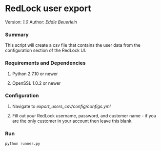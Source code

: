 # RedLock user export 

Version: *1.0*
Author: *Eddie Beuerlein*

### Summary
This script will create a csv file that contains the user data from the configuration section of the RedLock UI.

### Requirements and Dependencies

1. Python 2.7.10 or newer

2. OpenSSL 1.0.2 or newer

### Configuration

1. Navigate to *export_users_csv/config/configs.yml*

2. Fill out your RedLock username, password, and customer name - if you are the only customer in your account then leave this blank.

### Run

```
python runner.py

```

